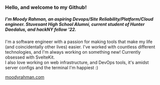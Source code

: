 ### Hello, and welcome to my Github!
##### I'm Moody Rahman, an aspiring Devops/Site Reliability/Platform/Cloud engineer. Stuvesant High School Alumni, current student of Hunter Daedalus, and hackNY fellow '22.

I'm a software engineer with a passion for making tools that make my life (and coincidentally other lives) easier. I've worked with countless different technologies, and I'm always working on something new! Currently obsessed with SvelteKit.  
I also love working on web infrastructure, and DevOps tools, it's amidst server configs and the terminal I'm happiest :)

[moodyrahman.com](https://moodyrahman.com)
